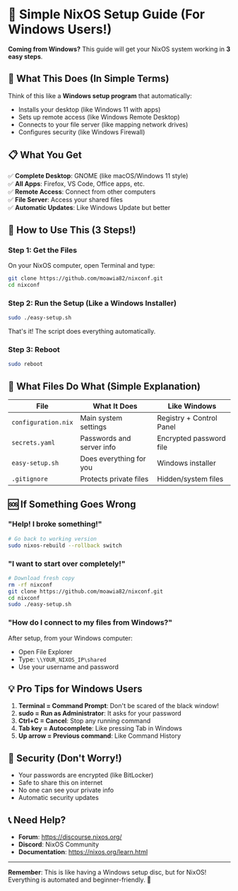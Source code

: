 # 🚀 Simple NixOS Setup Guide (For Windows Users!)

**Coming from Windows?** This guide will get your NixOS system working in **3 easy steps**.

## 🎯 What This Does (In Simple Terms)

Think of this like a **Windows setup program** that automatically:
- Installs your desktop (like Windows 11 with apps)
- Sets up remote access (like Windows Remote Desktop)
- Connects to your file server (like mapping network drives)
- Configures security (like Windows Firewall)

## 📋 What You Get

✅ **Complete Desktop**: GNOME (like macOS/Windows 11 style)  
✅ **All Apps**: Firefox, VS Code, Office apps, etc.  
✅ **Remote Access**: Connect from other computers  
✅ **File Server**: Access your shared files  
✅ **Automatic Updates**: Like Windows Update but better  

## 🚀 How to Use This (3 Steps!)

### Step 1: Get the Files
On your NixOS computer, open Terminal and type:
```bash
git clone https://github.com/moawia82/nixconf.git
cd nixconf
```

### Step 2: Run the Setup (Like a Windows Installer)
```bash
sudo ./easy-setup.sh
```
That's it! The script does everything automatically.

### Step 3: Reboot
```bash
sudo reboot
```

## 🔧 What Files Do What (Simple Explanation)

| File | What It Does | Like Windows |
|------|-------------|--------------|
| `configuration.nix` | Main system settings | Registry + Control Panel |
| `secrets.yaml` | Passwords and server info | Encrypted password file |
| `easy-setup.sh` | Does everything for you | Windows installer |
| `.gitignore` | Protects private files | Hidden/system files |

## 🆘 If Something Goes Wrong

### "Help! I broke something!"
```bash
# Go back to working version
sudo nixos-rebuild --rollback switch
```

### "I want to start over completely!"
```bash
# Download fresh copy
rm -rf nixconf
git clone https://github.com/moawia82/nixconf.git
cd nixconf
sudo ./easy-setup.sh
```

### "How do I connect to my files from Windows?"
After setup, from your Windows computer:
- Open File Explorer
- Type: `\\YOUR_NIXOS_IP\shared`
- Use your username and password

## 💡 Pro Tips for Windows Users

1. **Terminal = Command Prompt**: Don't be scared of the black window!
2. **sudo = Run as Administrator**: It asks for your password
3. **Ctrl+C = Cancel**: Stop any running command
4. **Tab key = Autocomplete**: Like pressing Tab in Windows
5. **Up arrow = Previous command**: Like Command History

## 🔐 Security (Don't Worry!)

- Your passwords are encrypted (like BitLocker)
- Safe to share this on internet
- No one can see your private info
- Automatic security updates

## 📞 Need Help?

- **Forum**: https://discourse.nixos.org/
- **Discord**: NixOS Community
- **Documentation**: https://nixos.org/learn.html

---

**Remember**: This is like having a Windows setup disc, but for NixOS! 
Everything is automated and beginner-friendly. 🎯
